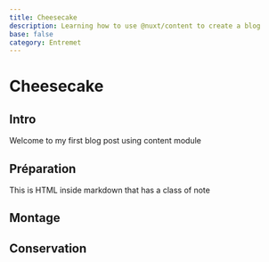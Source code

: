 ```yaml
---
title: Cheesecake
description: Learning how to use @nuxt/content to create a blog
base: false
category: Entremet
---
```

# Cheesecake

## Intro
Welcome to my first blog post using content module

## Préparation
<div class="p-4 mb-4 text-white bg-blue-500">
  This is HTML inside markdown that has a class of note
</div>


## Montage

## Conservation